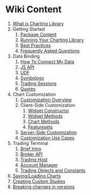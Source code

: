 # Wiki Content

1. [What is Charting Library](/Home)
1. Getting Started
    1. [Package Content](/Package-Content)
    1. [Running Your Charting Library](/Running-Your-Charting-Library)
    1. [Best Practices](/Best-Practices)
    1. [Frequently Asked Questions](/Frequently-Asked-Questions)
1. Data Binding
    1. [How To Connect My Data](/How-To-Connect-My-Data)
    1. [JS API](/JS-Api)
    1. [UDF](/UDF)
    1. [Symbology](/Symbology)
    1. [Trading Sessions](/Trading-Sessions)
    1. [Quotes](/Quotes)
1. Chart Customization
    1. [Customization Overview](/Customization-Overview)
    1. Client-Side Customization
        1. [Widget Constructor](/Widget-Constructor)
        1. [Widget Methods](/Widget-Methods)
        1. [Chart Methods](/Chart-Methods)
        1. [Featuresets](/Featuresets)
    1. [Server-Side Customization](/Customization-Overview#customization-done-through-data-stream)
    1. [Customization Use Cases](/Customization-Use-Cases)
1. Trading Terminal
    1. [Brief Intro](/Trading-Terminal)
    1. [Broker API](/Broker-API)
    1. [Trading Host](/Trading-Host)
    1. [Account Manager](/Account-Manager)
    1. [Trading Objects and Constants](/Trading-Objects-and-Constants)
1. [Saving/Loading Charts](/Saving-and-Loading-Charts)
1. [Creating Custom Studies](/Creating-Custom-Studies)
1. [Breaking changes in versions](/Breaking-Changes)
